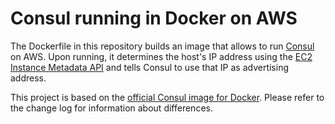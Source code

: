 # Consul running in Docker on AWS

The Dockerfile in this repository builds an image that allows to run [Consul](https://consul.io) on AWS.
Upon running, it determines the host's IP address using the [EC2 Instance Metadata API](https://docs.aws.amazon.com/AWSEC2/latest/UserGuide/ec2-instance-metadata.html)
and tells Consul to use that IP as advertising address.

This project is based on the [official Consul image for Docker](https://github.com/hashicorp/docker-consul).
Please refer to the change log for information about differences.
